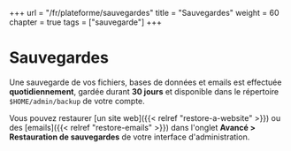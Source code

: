 +++
url = "/fr/plateforme/sauvegardes"
title = "Sauvegardes"
weight = 60
chapter = true
tags = ["sauvegarde"]
+++

# Sauvegardes

Une sauvegarde de vos fichiers, bases de données et emails est effectuée **quotidiennement**, gardée durant **30 jours** et disponible dans le répertoire `$HOME/admin/backup` de votre compte.

Vous pouvez restaurer [un site web]({{< relref "restore-a-website" >}}) ou des [emails]({{< relref "restore-emails" >}}) dans l'onglet **Avancé > Restauration de sauvegardes** de votre interface d'administration.
